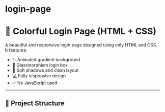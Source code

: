 # login-page
# 🎨 Colorful Login Page (HTML + CSS)

A beautiful and responsive login page designed using only HTML and CSS. It features:

- ✨ Animated gradient background
- 🧊 Glassmorphism login box
- 🎨 Soft shadows and clean layout
- 💻 Fully responsive design
- ✅ No JavaScript used

---

## 📁 Project Structure

